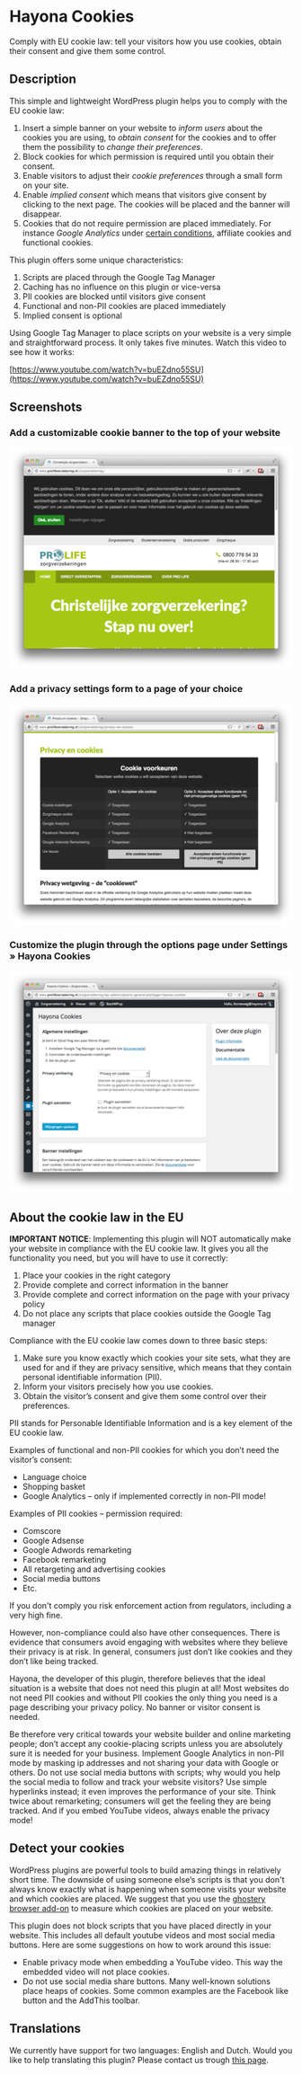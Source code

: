# Hayona Cookies

Comply with EU cookie law: tell your visitors how you use cookies, obtain their consent and give them some control.

## Description

This simple and lightweight WordPress plugin helps you to comply with the EU cookie law:

1. Insert a simple banner on your website to *inform users* about the cookies you are using, to *obtain consent* for the cookies and to offer them the possibility to *change their preferences*. 
2. Block cookies for which permission is required until you obtain their consent.
3. Enable visitors to adjust their *cookie preferences* through a small form on your site.
4. Enable *implied consent* which means that visitors give consent by clicking to the next page. The cookies will be placed and the banner will disappear.
5. Cookies that do not require permission are placed immediately. For instance *Google Analytics* under [certain conditions](https://www.interpedia.nl/analytics/beheer/google-analytics-instellen-cookiewetgeving), affiliate cookies and functional cookies.

This plugin offers some unique characteristics:

1. Scripts are placed through the Google Tag Manager
2. Caching has no influence on this plugin or vice-versa
3. PII cookies are blocked until visitors give consent
4. Functional and non-PII cookies are placed immediately
5. Implied consent is optional

Using Google Tag Manager to place scripts on your website is a very simple and straightforward process. It only takes five minutes. Watch this video to see how it works:

[https://www.youtube.com/watch?v=buEZdno55SU](https://www.youtube.com/watch?v=buEZdno55SU)

## Screenshots

### Add a customizable cookie banner to the top of your website

![Cookie banner](/assets/screenshot-1.png?raw=true)

### Add a privacy settings form to a page of your choice

![Privacy settings form](/assets/screenshot-2.png?raw=true)

### Customize the plugin through the options page under Settings » Hayona Cookies

![WordPress plugin options](/assets/screenshot-3.png?raw=true)

## About the cookie law in the EU

**IMPORTANT NOTICE**: Implementing this plugin will NOT automatically make your website in compliance with the EU cookie law. It gives you all the functionality you need, but you will have to use it correctly:

1. Place your cookies in the right category
2. Provide complete and correct information in the banner
3. Provide complete and correct information on the page with your privacy policy
4. Do not place any scripts that place cookies outside the Google Tag manager

Compliance with the EU cookie law comes down to three basic steps:

1. Make sure you know exactly which cookies your site sets, what they are used for and if they are privacy sensitive, which means that they contain personal identifiable information (PII).
2. Inform your visitors precisely how you use cookies.
3. Obtain the visitor’s consent and give them some control over their preferences.

PII stands for Personable Identifiable Information and is a key element of the EU cookie law.

Examples of functional and non-PII cookies for which you don’t need the visitor’s consent:

- Language choice
- Shopping basket
- Google Analytics – only if implemented correctly in non-PII mode!

Examples of PII cookies – permission required:

- Comscore
- Google Adsense
- Google Adwords remarketing
- Facebook remarketing
- All retargeting and advertising cookies
- Social media buttons
- Etc.

If you don't comply you risk enforcement action from regulators, including a very high fine.

However, non-compliance could also have other consequences. There is evidence that consumers avoid engaging with websites where they believe their privacy is at risk. In general, consumers just don’t like cookies and they don’t like being tracked.

Hayona, the developer of this plugin, therefore believes that the ideal situation is a website that does not need this plugin at all! Most websites do not need PII cookies and without PII cookies the only thing you need is a page describing your privacy policy. No banner or visitor consent is needed.

Be therefore very critical towards your website builder and online marketing people; don’t accept any cookie-placing scripts unless you are absolutely sure it is needed for your business. Implement Google Analytics in non-PII mode by masking ip addresses and not sharing your data with Google or others. Do not use social media buttons with scripts; why would you help the social media to follow and track your website visitors? Use simple hyperlinks instead; it even improves the performance of your site. Think twice about remarketing; consumers will get the feeling they are being tracked. And if you embed YouTube videos, always enable the privacy mode!

## Detect your cookies

WordPress plugins are powerful tools to build amazing things in relatively short time. The downside of using someone else’s scripts is that you don't always know exactly what is happening when someone visits your website and which cookies are placed. We suggest that you use the [ghostery browser add-on](https://www.ghostery.com/en/our-solutions/ghostery-add-on/) to measure which cookies are placed on your website. 

This plugin does not block scripts that you have placed directly in your website. This includes all default youtube videos and most social media buttons. Here are some suggestions on how to work around this issue: 

- Enable privacy mode when embedding a YouTube video. This way the embedded video will not place cookies.
- Do not use social media share buttons. Many well-known solutions place heaps of cookies. Some common examples are the Facebook like button and the AddThis toolbar. 

## Translations

We currently have support for two languages: English and Dutch. Would you like to help translating this plugin? Please contact us trough [this page](http://www.hayona.nl/contact).
